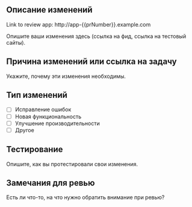 ## Описание изменений

Link to review app: http://app-{{prNumber}}.example.com

Опишите ваши изменения здесь (ссылка на фид, ссылка на тестовый сайты).

## Причина изменений или ссылка на задачу

Укажите, почему эти изменения необходимы.

## Тип изменений

- [ ] Исправление ошибок
- [ ] Новая функциональность
- [ ] Улучшение производительности
- [ ] Другое

## Тестирование

Опишите, как вы протестировали свои изменения.

## Замечания для ревью

Есть ли что-то, на что нужно обратить внимание при ревью?

